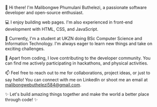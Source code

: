 👋 Hi there! I'm Malibongwe Phumulani Buthelezi, a passionate software developer and open-source enthusiast.

💻 I enjoy building web pages. I'm also experienced in front-end development with HTML, CSS, and JavaScript.

🌱 Currently, I'm a student at UKZN doing BSc Computer Science and Information Technology. I'm always eager to learn new things and take on exciting challenges.

🔧 Apart from coding, I love contributing to the developer community. You can find me actively participating in hackathons, and physical activities.

📫 Feel free to reach out to me for collaborations, project ideas, or just to say hello! You can connect with me on LinkedIn or shoot me an email at malibongwebuthelezi584@gmail.com.

✨ Let's build amazing things together and make the world a better place through code! ✨


<!---
Malibongwe1606/Malibongwe1606 is a ✨ special ✨ repository because its `README.md` (this file) appears on your GitHub profile.
You can click the Preview link to take a look at your changes.
--->
